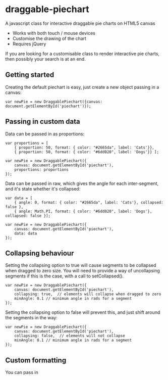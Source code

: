 # draggable-piechart
A javascript class for interactive draggable pie charts on HTML5 canvas

* Works with both touch / mouse devices
* Customise the drawing of the chart
* Requires jQuery

If you are looking for a customisable class to render interactive pie charts, then possibly your search is at an end.  

## Getting started

Creating the default piechart is easy, just create a new object passing in a canvas:

```
var newPie = new DraggablePiechart({canvas: document.getElementById('piechart')});
```

## Passing in custom data

Data can be passed in as proportions:

```
var proportions = [
	{ proportion: 50, format: { color: "#2665da", label: 'Cats'}},
	{ proportion: 50, format: { color: "#6dd020", label: 'Dogs'}} ];
	
var newPie = new DraggablePiechart({
	canvas: document.getElementById('piechart'), 
	proportions: proportions
});
```

Data can be passed in raw, which gives the angle for each inter-segment, and it's state whether it's collapsed:

```
var data = [
	{ angle: 0, format: { color: "#2665da", label: 'Cats'}, collapsed: false },
	{ angle: Math.PI, format: { color: "#6dd020", label: 'Dogs'}, collapsed: false }];
	
var newPie = new DraggablePiechart({
	canvas: document.getElementById('piechart'),
	data: data
});
```

## Collapsing behaviour

Setting the collapsing option to true will cause segments to be collapsed when dragged to zero size.  You will need to provide a way of uncollapsing segments if this is the case, with a call to setCollapsed().

```
var newPie = new DraggablePiechart({
	canvas: document.getElementById('piechart'), 
	collapsing: true,  // elements will collapse when dragged to zero
	minAngle: 0.1 // minimum angle in rads for a segment
});
```

Setting the collapsing option to false will prevent this, and just shift around the segments in the way:

```
var newPie = new DraggablePiechart({
	canvas: document.getElementById('piechart'), 
	collapsing: false,  // elements will not collapse 
	minAngle: 0.1 // minimum angle in rads for a segment
});
```

## Custom formatting

You can pass in 
